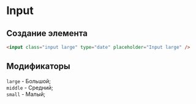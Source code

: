 # Input

## Создание элемента
```html
<input class="input large" type="date" placeholder="Input large" />
```

## Модификаторы
`large` - Большой;  
`middle` - Средний;  
`small` - Малый;